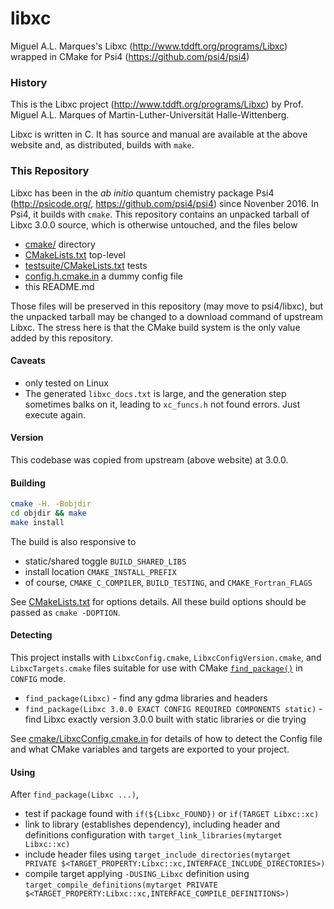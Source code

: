 # libxc

Miguel A.L. Marques's Libxc (http://www.tddft.org/programs/Libxc) wrapped in CMake for Psi4 (https://github.com/psi4/psi4)

### History

This is the Libxc project (http://www.tddft.org/programs/Libxc) by
Prof. Miguel A.L. Marques of Martin-Luther-Universität Halle-Wittenberg.

Libxc is written in C. It has source and manual are available at the above
website and, as distributed, builds with `make`.

### This Repository

Libxc has been in the *ab initio* quantum chemistry package Psi4
(http://psicode.org/, https://github.com/psi4/psi4) since Novenber 2016. In Psi4,
it builds with `cmake`. This repository contains an unpacked tarball of Libxc 3.0.0
source, which is otherwise untouched, and the files below
<!--and has an interface to C++ and Psi4 internals designed
by @andysim. Manual for GDMA+Psi4 at http://psicode.org/psi4manual/master/gdma.html.
This repository is GDMA wrapped up nicely in CMake.-->

* [cmake/](cmake) directory
* [CMakeLists.txt](CMakeLists.txt) top-level
* [testsuite/CMakeLists.txt](testsuite/CMakeLists.txt) tests
* [config.h.cmake.in](config.h.cmake.in) a dummy config file
* this README.md

Those files will be preserved in this repository (may move to psi4/libxc), but the
unpacked tarball may be changed to a download command of upstream Libxc. The stress
here is that the CMake build system is the only value added by this repository.

#### Caveats

* only tested on Linux
* The generated `libxc_docs.txt` is large, and the generation step sometimes balks on it, leading to `xc_funcs.h` not found errors. Just execute again.

#### Version

This codebase was copied from upstream (above website) at 3.0.0.

#### Building

```bash
cmake -H. -Bobjdir
cd objdir && make
make install
```

The build is also responsive to

* static/shared toggle `BUILD_SHARED_LIBS`
* install location `CMAKE_INSTALL_PREFIX`
* of course, `CMAKE_C_COMPILER`, `BUILD_TESTING`, and `CMAKE_Fortran_FLAGS`

See [CMakeLists.txt](CMakeLists.txt) for options details. All these build options should be passed as `cmake -DOPTION`.

#### Detecting

This project installs with `LibxcConfig.cmake`, `LibxcConfigVersion.cmake`, and `LibxcTargets.cmake` files suitable for use with CMake [`find_package()`](https://cmake.org/cmake/help/v3.2/command/find_package.html) in `CONFIG` mode.

* `find_package(Libxc)` - find any gdma libraries and headers
* `find_package(Libxc 3.0.0 EXACT CONFIG REQUIRED COMPONENTS static)` - find Libxc exactly version 3.0.0 built with static libraries or die trying

See [cmake/LibxcConfig.cmake.in](cmake/LibxcConfig.cmake.in) for details of how to detect the Config file and what CMake variables and targets are exported to your project.

#### Using

After `find_package(Libxc ...)`,

* test if package found with `if(${Libxc_FOUND})` or `if(TARGET Libxc::xc)`
* link to library (establishes dependency), including header and definitions configuration with `target_link_libraries(mytarget Libxc::xc)`
* include header files using `target_include_directories(mytarget PRIVATE $<TARGET_PROPERTY:Libxc::xc,INTERFACE_INCLUDE_DIRECTORIES>)`
* compile target applying `-DUSING_Libxc` definition using `target_compile_definitions(mytarget PRIVATE $<TARGET_PROPERTY:Libxc::xc,INTERFACE_COMPILE_DEFINITIONS>)`
